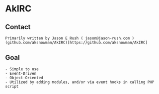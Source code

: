 AkIRC
=====

Contact
-------
    Primarily written by Jason E Rush ( jason@jason-rush.com )
    (github.com/aksnowman/AkIRC)[https://github.com/aksnowman/AkIRC]

Goal
----
	- Simple to use
	- Event-Driven
	- Object-Oriented
	- Utilized by adding modules, and/or via event hooks in calling PHP script

